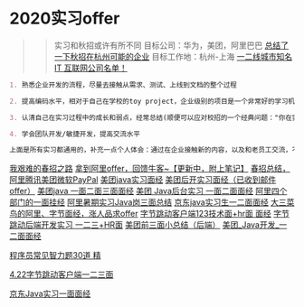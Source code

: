 # 2020实习offer
>> 实习和秋招或许有所不同
>> 目标公司：华为，美团，阿里巴巴
[总结了一下秋招在杭州可能的企业](https://www.nowcoder.com/discuss/421982)
>> 目标工作地：杭州-上海
[一二线城市知名 IT 互联网公司名单！](https://mp.weixin.qq.com/s?__biz=MzUyNjQxNjYyMg==&mid=2247489140&idx=2&sn=6eda6924742168e9c1accfbe07c14439&chksm=fa0e79f5cd79f0e38fc0af4759dfdafce172b1c6dac7c56ce3e126397fdcf5b86054a06e2c0e&mpshare=1&scene=23&srcid=&sharer_sharetime=1590881708029&sharer_shareid=d812adcc01829f0f7f8fb06aea118511#rd)
```markdown
1. 熟悉企业开发的流程，尽量去接触从需求、测试、上线到文档的整个过程 

2. 提高编码水平，相对于自己在学校的toy project，企业级别的项目是一个非常好的学习机会 

3. 认清自己在实习过程中的成长和弱点，经常总结(顺便可以应对校招的一个经典问题："你在实习过程/学习过程中遇到的最困难的问题是什么，如何解决的") 

4. 学会团队开发/敏捷开发，提高交流水平

上面是所有实习都通用的，补充一点个人体会：通过在企业接触新的内容，以及和老员工交流，不断迭代自己的学习方式，在几个月内明显提高了学习新技术的速度
```
[我艰难的春招之路](https://www.nowcoder.com/discuss/396949?type=2)
[拿到阿里offer，回馈牛客~【更新中，附上笔记】](https://www.nowcoder.com/discuss/401895?type=2)
[春招总结，阿里腾讯美团微软PayPal](https://www.nowcoder.com/discuss/396702?type=2)
[美团java实习面经](https://www.nowcoder.com/discuss/374445?type=2)
[美团后开实习面经（已收到邮件offer）](https://www.nowcoder.com/discuss/399276?type=2)
[美团java 一面二面三面面经](https://www.nowcoder.com/discuss/398341?type=2)
[美团 Java后台实习 一面二面面经](https://www.nowcoder.com/discuss/398262?type=2)
[阿里四个部门的一面挂经](https://www.nowcoder.com/discuss/381726?type=2)
[阿里暑期实习Java岗三面总结](https://www.nowcoder.com/discuss/399291?type=2)
[京东java实习生一二面面经](https://www.nowcoder.com/discuss/380495?type=2)
[大三菜鸟的阿里、字节面经，涨人品求offer](https://www.nowcoder.com/discuss/385269?type=2)
[字节跳动客户端123技术面+hr面 面经](https://www.nowcoder.com/discuss/385255?type=2)
[字节跳动后端开发实习 一二三+HR面](https://www.nowcoder.com/discuss/396966?type=2)
[美团前三面小总结（后端）](https://www.nowcoder.com/discuss/385204?type=2)
[美团_Java开发_一二面面经](https://www.nowcoder.com/discuss/401264?type=2)

[程序员常见智力题30道 精](https://www.nowcoder.com/discuss/414594?type=5)

[4.22字节跳动客户端一二三面](https://www.nowcoder.com/discuss/414964?type=2)

[京东Java实习一面面经](https://www.nowcoder.com/discuss/414996?type=2)


